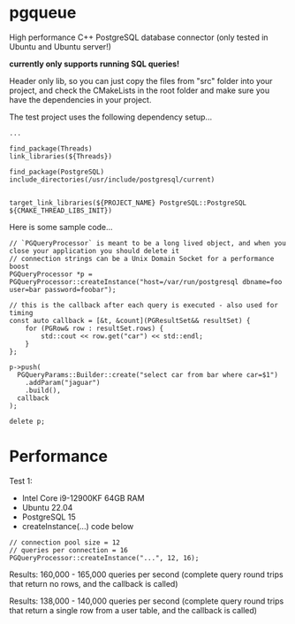 # pgqueue
High performance C++ PostgreSQL database connector (only tested in Ubuntu and Ubuntu server!)

**currently only supports running SQL queries!**

Header only lib, so you can just copy the files from "src" folder into your project, and check the CMakeLists in the root folder and make sure you have the dependencies in your project.

The test project uses the following dependency setup...
```
...

find_package(Threads)
link_libraries(${Threads})

find_package(PostgreSQL)
include_directories(/usr/include/postgresql/current)


target_link_libraries(${PROJECT_NAME} PostgreSQL::PostgreSQL ${CMAKE_THREAD_LIBS_INIT})
```

Here is some sample code...
```
// `PGQueryProcessor` is meant to be a long lived object, and when you close your application you should delete it
// connection strings can be a Unix Domain Socket for a performance boost
PGQueryProcessor *p = PGQueryProcessor::createInstance("host=/var/run/postgresql dbname=foo user=bar password=foobar");

// this is the callback after each query is executed - also used for timing
const auto callback = [&t, &count](PGResultSet&& resultSet) {
    for (PGRow& row : resultSet.rows) {
        std::cout << row.get("car") << std::endl;
    }
};

p->push(
  PGQueryParams::Builder::create("select car from bar where car=$1")
    .addParam("jaguar")
    .build(),
  callback
);

delete p;
```

# Performance


Test 1:

- Intel Core i9-12900KF 64GB RAM
- Ubuntu 22.04
- PostgreSQL 15
- createInstance(...) code below
```
// connection pool size = 12
// queries per connection = 16
PGQueryProcessor::createInstance("...", 12, 16);
```

Results: 160,000 - 165,000 queries per second (complete query round trips that return no rows, and the callback is called)

Results: 138,000 - 140,000 queries per second (complete query round trips that return a single row from a user table, and the callback is called)



